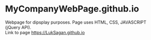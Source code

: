 # MyCompanyWebPage.github.io
Webpage for dipsplay purposes. Page uses HTML, CSS, JAVASCRIPT (jQuery API).  
Link to page https://LukSagan.github.io
